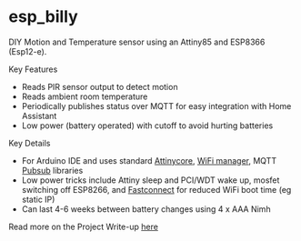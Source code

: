 # esp_billy
DIY Motion and Temperature sensor using an Attiny85 and ESP8366 (Esp12-e).


Key Features
 - Reads PIR sensor output to detect motion
 - Reads ambient room temperature
 - Periodically publishes status over MQTT for easy integration with Home Assistant
 - Low power (battery operated) with cutoff to avoid hurting batteries

Key Details
 - For Arduino IDE and uses standard [Attinycore](https://github.com/SpenceKonde/ATTinyCore), [WiFi manager](https://github.com/tzapu/WiFiManager), MQTT [Pubsub](https://github.com/knolleary/pubsubclient) libraries
 - Low power tricks include Attiny sleep and PCI/WDT wake up, mosfet switching off ESP8266, and [Fastconnect](https://github.com/tzapu/WiFiManager/issues/1342) for reduced WiFi boot time (eg static IP)
 - Can last 4-6 weeks between battery changes using 4 x AAA Nimh 

Read more on the Project Write-up [here](https://www.nyctinker.com/post/attiny85-projects-diy-wireless-room-sensor)
